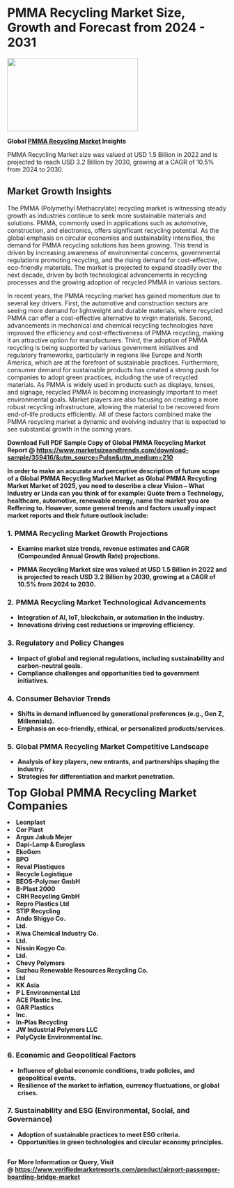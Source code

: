 <H1>PMMA Recycling Market Size, Growth and Forecast from 2024 - 2031</H1><img class="aligncenter size-medium wp-image-584254" src="https://thirdeyenews.in/wp-content/uploads/2024/09/Global-Market-Research-300x168.jpeg" alt="" width="300" height="168" /><p><strong>Global&nbsp;<a href="https://www.marketsizeandtrends.com/download-sample/359416/&amp;utm_source=Pulse&amp;utm_medium=210">PMMA Recycling Market</a> Insights</strong></p><p>PMMA Recycling Market size was valued at USD 1.5 Billion in 2022 and is projected to reach USD 3.2 Billion by 2030, growing at a CAGR of 10.5% from 2024 to 2030.</p><p><h2>Market Growth Insights</h2> <p>The PMMA (Polymethyl Methacrylate) recycling market is witnessing steady growth as industries continue to seek more sustainable materials and solutions. PMMA, commonly used in applications such as automotive, construction, and electronics, offers significant recycling potential. As the global emphasis on circular economies and sustainability intensifies, the demand for PMMA recycling solutions has been growing. This trend is driven by increasing awareness of environmental concerns, governmental regulations promoting recycling, and the rising demand for cost-effective, eco-friendly materials. The market is projected to expand steadily over the next decade, driven by both technological advancements in recycling processes and the growing adoption of recycled PMMA in various sectors.</p> <p><strong></strong></p> <p>In recent years, the PMMA recycling market has gained momentum due to several key drivers. First, the automotive and construction sectors are seeing more demand for lightweight and durable materials, where recycled PMMA can offer a cost-effective alternative to virgin materials. Second, advancements in mechanical and chemical recycling technologies have improved the efficiency and cost-effectiveness of PMMA recycling, making it an attractive option for manufacturers. Third, the adoption of PMMA recycling is being supported by various government initiatives and regulatory frameworks, particularly in regions like Europe and North America, which are at the forefront of sustainable practices. Furthermore, consumer demand for sustainable products has created a strong push for companies to adopt green practices, including the use of recycled materials. As PMMA is widely used in products such as displays, lenses, and signage, recycled PMMA is becoming increasingly important to meet environmental goals. Market players are also focusing on creating a more robust recycling infrastructure, allowing the material to be recovered from end-of-life products efficiently. All of these factors combined make the PMMA recycling market a dynamic and evolving industry that is expected to see substantial growth in the coming years.</p> <p><strong></p><p><span class=""><strong>Download Full PDF Sample Copy of Global PMMA Recycling Market Report</strong> @ <a href="https://www.marketsizeandtrends.com/download-sample/359416/&amp;utm_source=Pulse&amp;utm_medium=210" target="_blank">https://www.marketsizeandtrends.com/download-sample/359416/&amp;utm_source=Pulse&amp;utm_medium=210</a></span></p><p>In order to make an accurate and perceptive description of future scope of a Global&nbsp;PMMA Recycling Market Market as Global&nbsp;PMMA Recycling Market Market of 2025, you need to describe a clear Vision &ndash; What Industry or Linda can you think of for example: Quote from a Technology, healthcare, automotive, renewable energy, name the market you are Reffering to. However, some general trends and factors usually impact market reports and their future outlook include:</p><h3>1.&nbsp;<strong>PMMA Recycling Market Growth Projections</strong></h3><ul><li>Examine market size trends, revenue estimates and CAGR (Compounded Annual Growth Rate) projections.</li><li><p>PMMA Recycling Market size was valued at USD 1.5 Billion in 2022 and is projected to reach USD 3.2 Billion by 2030, growing at a CAGR of 10.5% from 2024 to 2030.</p></li></ul><h3>2.&nbsp;<strong>PMMA Recycling Market Technological Advancements</strong></h3><ul><li>Integration of AI, IoT, blockchain, or automation in the industry.</li><li>Innovations driving cost reductions or improving efficiency.</li></ul><h3>3.&nbsp;<strong>Regulatory and Policy Changes</strong></h3><ul><li>Impact of global and regional regulations, including sustainability and carbon-neutral goals.</li><li>Compliance challenges and opportunities tied to government initiatives.</li></ul><h3>4.&nbsp;<strong>Consumer Behavior Trends</strong></h3><ul><li>Shifts in demand influenced by generational preferences (e.g., Gen Z, Millennials).</li><li>Emphasis on eco-friendly, ethical, or personalized products/services.</li></ul><h3>5.&nbsp;<strong>Global PMMA Recycling Market Competitive Landscape</strong></h3><ul><li>Analysis of key players, new entrants, and partnerships shaping the industry.</li><li>Strategies for differentiation and market penetration.</li></ul><p data-pm-slice="1 1 []"><span style="color: inherit; font-family: inherit; font-size: 25px;">Top Global PMMA Recycling Market Companies</span></p><div class="" data-test-id=""><p><li>Leonplast</li><li> Cor Plast</li><li> Argus Jakub Mejer</li><li> Dapi-Lamp & Euroglass</li><li> EkoGom</li><li> BPO</li><li> Reval Plastiques</li><li> Recycle Logistique</li><li> BEOS-Polymer GmbH</li><li> B-Plast 2000</li><li> CRH Recycling GmbH</li><li> Repro Plastics Ltd</li><li> STIP Recycling</li><li> Ando Shigyo Co.</li><li> Ltd.</li><li> Kiwa Chemical Industry Co.</li><li> Ltd.</li><li> Nissin Kogyo Co.</li><li> Ltd.</li><li> Chevy Polymers</li><li> Suzhou Renewable Resources Recycling Co.</li><li> Ltd</li><li> KK Asia</li><li> P L Environmental Ltd</li><li> ACE Plastic Inc.</li><li> GAR Plastics</li><li> Inc.</li><li> In-Plas Recycling</li><li> JW Industrial Polymers LLC</li><li> PolyCycle Environmental Inc.</li></p></div><h3>6.&nbsp;<strong>Economic and Geopolitical Factors</strong></h3><ul><li>Influence of global economic conditions, trade policies, and geopolitical events.</li><li>Resilience of the market to inflation, currency fluctuations, or global crises.</li></ul><h3>7.&nbsp;<strong>Sustainability and ESG (Environmental, Social, and Governance)</strong></h3><ul><li>Adoption of sustainable practices to meet ESG criteria.</li><li>Opportunities in green technologies and circular economy principles.</li></ul><h2><strong style="font-size: 14px;">For More Information or Query, Visit @&nbsp;</strong><a style="background-color: #ffffff; font-size: 14px;" href="https://www.marketsizeandtrends.com/report/pmma-recycling-market/" target="_blank">https://www.verifiedmarketreports.com/product/airport-passenger-boarding-bridge-market</a></h2>
